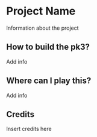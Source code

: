 # Project Name
Information about the project

## How to build the pk3?
Add info

## Where can I play this?
Add info

## Credits

Insert credits here
